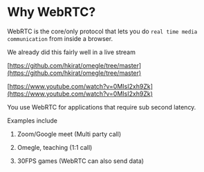 # Why WebRTC?

WebRTC is the core/only protocol that lets you do `real time media communication` from inside a browser.

We already did this fairly well in a live stream

[https://github.com/hkirat/omegle/tree/master](https://github.com/hkirat/omegle/tree/master)

[https://www.youtube.com/watch?v=0MIsI2xh9Zk](https://www.youtube.com/watch?v=0MIsI2xh9Zk)

You use WebRTC for applications that require sub second latency.

Examples include

1.  Zoom/Google meet (Multi party call)

2.  Omegle, teaching (1:1 call)

3.  30FPS games (WebRTC can also send data)